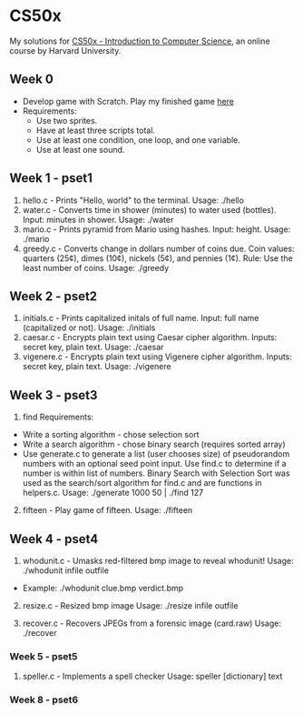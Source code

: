 # CS50x

My solutions for [CS50x - Introduction to Computer Science](https://www.edx.org/course/introduction-computer-science-harvardx-cs50x), an online course by Harvard University.

## Week 0

+ Develop game with Scratch. Play my finished game [here](https://scratch.mit.edu/projects/113792557/)
+ Requirements:
  + Use two sprites.
  + Have at least three scripts total.
  + Use at least one condition, one loop, and one variable.
  + Use at least one sound.

## Week 1 - pset1

1. hello.c  - Prints "Hello, world" to the terminal. Usage: ./hello
2. water.c  - Converts time in shower (minutes) to water used (bottles). Input: minutes in shower. Usage: ./water
3. mario.c  - Prints pyramid from Mario using hashes. Input: height. Usage: ./mario
4. greedy.c - Converts change in dollars number of coins due. Coin values: quarters (25¢), dimes (10¢), nickels (5¢), and pennies (1¢). Rule: Use the least number of coins. Usage: ./greedy

## Week 2 - pset2

1. initials.c - Prints capitalized initals of full name. Input: full name (capitalized or not). Usage: ./initials
2. caesar.c   - Encrypts plain text using Caesar cipher algorithm. Inputs: secret key, plain text. Usage: ./caesar <secretkey>
3. vigenere.c - Encrypts plain text using Vigenere cipher algorithm. Inputs: secret key, plain text. Usage: ./vigenere <secretkey>

## Week 3 - pset3

1. find
Requirements:
  + Write a sorting algorithm - chose selection sort
  + Write a search algorithm  - chose binary search (requires sorted array)
  + Use generate.c to generate a list (user chooses size) of pseudorandom numbers with an optional seed point input. Use find.c to determine if a number is within list of numbers. Binary Search with Selection Sort was used as the search/sort algorithm for find.c and are functions in helpers.c.
Usage: ./generate 1000 50 | ./find 127

2. fifteen - Play game of fifteen. Usage: ./fifteen <boardsize>

## Week 4 - pset4

1. whodunit.c - Umasks red-filtered bmp image to reveal whodunit! 
Usage: ./whodunit infile outfile
  + Example: ./whodunit clue.bmp verdict.bmp
  
2. resize.c - Resized bmp image
Usage: ./resize <resize-factor> infile outfile

3. recover.c - Recovers JPEGs from a forensic image (card.raw)
Usage: ./recover

### Week 5 - pset5

1. speller.c - Implements a spell checker
Usage: speller [dictionary] text

### Week 8 - pset6

